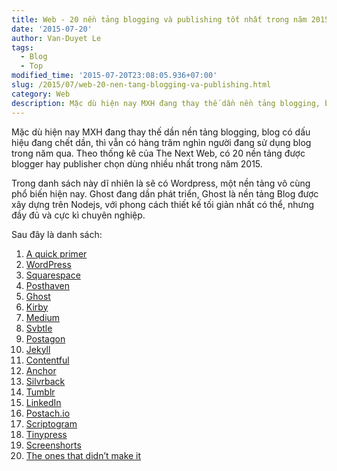 ```yaml
---
title: Web - 20 nền tảng blogging và publishing tốt nhất trong năm 2015
date: '2015-07-20'
author: Van-Duyet Le
tags:
  - Blog
  - Top
modified_time: '2015-07-20T23:08:05.936+07:00'
slug: /2015/07/web-20-nen-tang-blogging-va-publishing.html
category: Web
description: Mặc dù hiện nay MXH đang thay thế dần nền tảng blogging, blog có dấu hiệu đang chết dần, thì vẫn có hàng trăm nghìn người đang sử dụng blog trong năm qua. Theo thống kê của The Next Web, có 20 nền tảng được blogger hay publisher chọn dùng nhiều nhất trong năm 2015.
---
```


Mặc dù hiện nay MXH đang thay thế dần nền tảng blogging, blog có dấu hiệu đang chết dần, thì vẫn có hàng trăm nghìn người đang sử dụng blog trong năm qua. Theo thống kê của The Next Web, có 20 nền tảng được blogger hay publisher chọn dùng nhiều nhất trong năm 2015.

Trong danh sách này dĩ nhiên là sẽ có Wordpress, một nền tảng vô cùng phổ biến hiện nay.
Ghost đang dần phát triển, Ghost là nền tảng Blog được xây dựng trên Nodejs, với phong cách thiết kế tối giản nhất có thể, nhưng đầy đủ và cực kì chuyên nghiệp.

Sau đây là danh sách:

1. [A quick primer](http://thenextweb.com/businessapps/2015/05/11/the-18-best-blogging-and-publishing-platforms-on-the-internet-today/2/)
2. [WordPress](http://thenextweb.com/businessapps/2015/05/11/the-18-best-blogging-and-publishing-platforms-on-the-internet-today/3/)
3. [Squarespace](http://thenextweb.com/businessapps/2015/05/11/the-18-best-blogging-and-publishing-platforms-on-the-internet-today/4/)
4. [Posthaven](http://thenextweb.com/businessapps/2015/05/11/the-18-best-blogging-and-publishing-platforms-on-the-internet-today/5/)
5. [Ghost](http://thenextweb.com/businessapps/2015/05/11/the-18-best-blogging-and-publishing-platforms-on-the-internet-today/6/)
6. [Kirby](http://thenextweb.com/businessapps/2015/05/11/the-18-best-blogging-and-publishing-platforms-on-the-internet-today/7/)
7. [Medium](http://thenextweb.com/businessapps/2015/05/11/the-18-best-blogging-and-publishing-platforms-on-the-internet-today/8/)
8. [Svbtle](http://thenextweb.com/businessapps/2015/05/11/the-18-best-blogging-and-publishing-platforms-on-the-internet-today/9/)
9. [Postagon](http://thenextweb.com/businessapps/2015/05/11/the-18-best-blogging-and-publishing-platforms-on-the-internet-today/10/)
10. [Jekyll](http://thenextweb.com/businessapps/2015/05/11/the-18-best-blogging-and-publishing-platforms-on-the-internet-today/11/)
11. [Contentful](http://thenextweb.com/businessapps/2015/05/11/the-18-best-blogging-and-publishing-platforms-on-the-internet-today/12/)
12. [Anchor](http://thenextweb.com/businessapps/2015/05/11/the-18-best-blogging-and-publishing-platforms-on-the-internet-today/13/)
13. [Silvrback](http://thenextweb.com/businessapps/2015/05/11/the-18-best-blogging-and-publishing-platforms-on-the-internet-today/14/)
14. [Tumblr](http://thenextweb.com/businessapps/2015/05/11/the-18-best-blogging-and-publishing-platforms-on-the-internet-today/15/)
15. [LinkedIn](http://thenextweb.com/businessapps/2015/05/11/the-18-best-blogging-and-publishing-platforms-on-the-internet-today/16/)
16. [Postach.io](http://thenextweb.com/businessapps/2015/05/11/the-18-best-blogging-and-publishing-platforms-on-the-internet-today/17/)
17. [Scriptogram](http://thenextweb.com/businessapps/2015/05/11/the-18-best-blogging-and-publishing-platforms-on-the-internet-today/18/)
18. [Tinypress](http://thenextweb.com/businessapps/2015/05/11/the-18-best-blogging-and-publishing-platforms-on-the-internet-today/19/)
19. [Screenshorts](http://thenextweb.com/businessapps/2015/05/11/the-18-best-blogging-and-publishing-platforms-on-the-internet-today/20/)
20. [The ones that didn’t make it](http://thenextweb.com/businessapps/2015/05/11/the-18-best-blogging-and-publishing-platforms-on-the-internet-today/21/)
